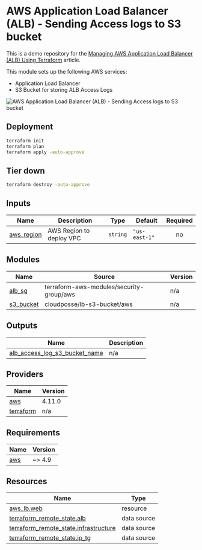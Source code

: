 <!-- BEGIN_TF_DOCS -->

# AWS Application Load Balancer (ALB) - Sending Access logs to S3 bucket 

This is a demo repository for the [Managing AWS Application Load Balancer (ALB) Using Terraform](https://hands-on.cloud/managing-aws-application-load-balancer-alb-using-terraform/) article.

This module sets up the following AWS services:

* Application Load Balancer
* S3 Bucket for storing ALB Access Logs

![AWS Application Load Balancer (ALB) - Sending Access logs to S3 bucket](https://hands-on.cloud/wp-content/uploads/2022/04/Managing-AWS-Application-Load-Balancer-ALB-Using-Terraform-Sending-Access-Logs-to-S3-2048x1670.png)

## Deployment

```sh
terraform init
terraform plan
terraform apply -auto-approve
```

## Tier down

```sh
terraform destroy -auto-approve
```
## Inputs

| Name | Description | Type | Default | Required |
|------|-------------|------|---------|:--------:|
| <a name="input_aws_region"></a> [aws\_region](#input\_aws\_region) | AWS Region to deploy VPC | `string` | `"us-east-1"` | no |
## Modules

| Name | Source | Version |
|------|--------|---------|
| <a name="module_alb_sg"></a> [alb\_sg](#module\_alb\_sg) | terraform-aws-modules/security-group/aws | n/a |
| <a name="module_s3_bucket"></a> [s3\_bucket](#module\_s3\_bucket) | cloudposse/lb-s3-bucket/aws | n/a |
## Outputs

| Name | Description |
|------|-------------|
| <a name="output_alb_access_log_s3_bucket_name"></a> [alb\_access\_log\_s3\_bucket\_name](#output\_alb\_access\_log\_s3\_bucket\_name) | n/a |
## Providers

| Name | Version |
|------|---------|
| <a name="provider_aws"></a> [aws](#provider\_aws) | 4.11.0 |
| <a name="provider_terraform"></a> [terraform](#provider\_terraform) | n/a |
## Requirements

| Name | Version |
|------|---------|
| <a name="requirement_aws"></a> [aws](#requirement\_aws) | ~> 4.9 |
## Resources

| Name | Type |
|------|------|
| [aws_lb.web](https://registry.terraform.io/providers/hashicorp/aws/latest/docs/resources/lb) | resource |
| [terraform_remote_state.alb](https://registry.terraform.io/providers/hashicorp/terraform/latest/docs/data-sources/remote_state) | data source |
| [terraform_remote_state.infrastructure](https://registry.terraform.io/providers/hashicorp/terraform/latest/docs/data-sources/remote_state) | data source |
| [terraform_remote_state.ip_tg](https://registry.terraform.io/providers/hashicorp/terraform/latest/docs/data-sources/remote_state) | data source |

<!-- END_TF_DOCS -->